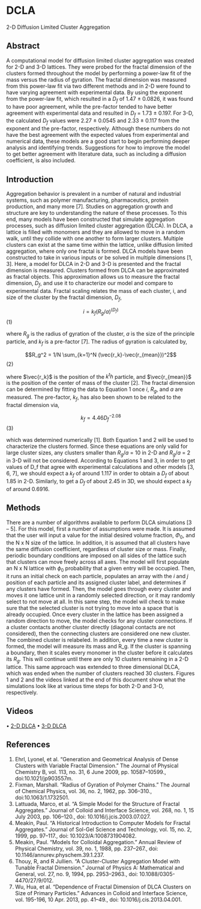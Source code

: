 # DCLA
2-D Diffusion Limited Cluster Aggregation

## Abstract
A computational model for diffusion limited cluster aggregation was created for 2-D and 3-D lattices. They were probed for the fractal dimension of the clusters formed throughout the model by performing a power-law fit of the mass versus the radius of gyration. The fractal dimension was measured from this power-law fit via two different methods and in 2-D were found to have varying agreement with experimental data. By using the exponent from the power-law fit, which resulted in a $D_f$ of 1.47 ± 0.0826, it was found to have poor agreement, while the pre-factor tended to have better agreement with experimental data and resulted in $D_f$  = 1.73 ± 0.197. For 3-D, the calculated $D_f$ values were 2.27 ± 0.0545 and 2.33 ± 0.117 from the exponent and the pre-factor, respectively. Although these numbers do not have the best agreement with the expected values from experimental and numerical data, these models are a good start to begin performing deeper analysis and identifying trends. Suggestions for how to improve the model to get better agreement with literature data, such as including a diffusion coefficient, is also included. 

## Introduction 
Aggregation behavior is prevalent in a number of natural and industrial systems, such as polymer manufacturing, pharmaceutics, protein production, and many more [7]. Studies on aggregation growth and structure are key to understanding the nature of these processes. To this end, many models have been constructed that simulate aggregation processes, such as diffusion limited cluster aggregation (DLCA). In DLCA, a lattice is filled with monomers and they are allowed to move in a random walk, until they collide with one another to form larger clusters. Multiple clusters can exist at the same time within the lattice, unlike diffusion limited aggregation, where only one fractal is formed. DLCA models have been constructed to take in various inputs or be solved in multiple dimensions [1, 3]. Here, a model for DLCA in 2-D and 3-D is presented and the fractal dimension is measured.
Clusters formed from DLCA can be approximated as fractal objects. This approximation allows us to measure the fractal dimension, $D_f$, and use it to characterize our model and compare to experimental data. Fractal scaling relates the mass of each cluster, i, and size of the cluster by the fractal dimension, $D_f$,
 
$$i=k_f (R_g/a)^(D_f)$$ (1)

where $R_g$ is the radius of gyration of the cluster, $a$ is the size of the principle particle, and $k_f$ is a pre-factor [7]. The radius of gyration is calculated by,

$$R_g^2 = 1/N \sum_{k=1}^N (\vec{r_k}-\vec{r_{mean}})^2$$ (2)

where $\vec{r_k}$ is the position of the $k^th$ particle, and $\vec{r_{mean}}$ is the position of the center of mass of the cluster [2]. The fractal dimension can be determined by fitting the data to Equation 1 once $i$, $R_g$, and $a$ are measured. The pre-factor, $k_f$, has also been shown to be related to the fractal dimension via,

$$k_f=4.46 D_f^{-2.08}$$	(3)
	
which was determined numerically [1]. Both Equation 1 and 2 will be used to characterize the clusters formed. Since these equations are only valid for large cluster sizes, any clusters smaller than $R_g/a$ = 10 in 2-D and $R_g/a$ = 2 in 3-D will not be considered.
According to Equations 1 and 3, in order to get values of D_f that agree with experimental calculations and other models [3, 6, 7], we should expect a $k_f$ of around 1.117 in order to obtain a $D_f$ of about 1.85 in 2-D. Similarly, to get a $D_f$ of about 2.45 in 3D, we should expect a $k_f$ of around 0.6916.

## Methods
There are a number of algorithms available to perform DLCA simulations [3 – 5]. For this model, first a number of assumptions were made. It is assumed that the user will input a value for the initial desired volume fraction, $\Phi_0$, and the N x N size of the lattice. In addition, it is assumed that all clusters have the same diffusion coefficient, regardless of cluster size or mass. Finally, periodic boundary conditions are imposed on all sides of the lattice such that clusters can move freely across all axes.
The model will first populate an N x N lattice with $ϕ_0$ probability that a given entry will be occupied. Then, it runs an initial check on each particle, populates an array with the $i$ and $j$ position of each particle and its assigned cluster label, and determines if any clusters have formed. Then, the model goes through every cluster and moves it one lattice unit in a randomly selected direction, or it may randomly select to not move at all. In this same step, the model will check to make sure that the selected cluster is not trying to move into a space that is already occupied. Once every cluster in the lattice has been assigned a random direction to move, the model checks for any cluster connections. If a cluster contacts another cluster directly (diagonal contacts are not considered), then the connecting clusters are considered one new cluster. The combined cluster is relabeled. In addition, every time a new cluster is formed, the model will measure its mass and R_g. If the cluster is spanning a boundary, then it scales every monomer in the cluster before it calculates its $R_g$.  This will continue until there are only 10 clusters remaining in a 2-D lattice.
This same approach was extended to three dimensional DLCA, which was ended when the number of clusters reached 30 clusters.  Figures 1 and 2 and the videos linked at the end of this document show what the simulations look like at various time steps for both 2-D and 3-D, respectively.

## Videos
•	[2-D DLCA](https://youtu.be/ZNiu7PEWYJ8)
•	[3-D DLCA](https://youtu.be/kUnzjyvJjbs)



## References
1.	Ehrl, Lyonel, et al. “Generation and Geometrical Analysis of Dense Clusters with Variable Fractal Dimension.” The Journal of Physical Chemistry B, vol. 113, no. 31, 6 June 2009, pp. 10587–10599., doi:10.1021/jp903557m.
2.	Fixman, Marshall. “Radius of Gyration of Polymer Chains.” The Journal of Chemical Physics, vol. 36, no. 2, 1962, pp. 306–310., doi:10.1063/1.1732501.
3.	Lattuada, Marco, et al. “A Simple Model for the Structure of Fractal Aggregates.” Journal of Colloid and Interface Science, vol. 268, no. 1, 15 July 2003, pp. 106–120., doi: 10.1016/j.jcis.2003.07.027.
4.	Meakin, Paul. “A Historical Introduction to Computer Models for Fractal Aggregates.” Journal of Sol-Gel Science and Technology, vol. 15, no. 2, 1999, pp. 97–117., doi: 10.1023/A:1008731904082.
5.	Meakin, Paul. “Models for Colloidal Aggregation.” Annual Review of Physical Chemistry, vol. 39, no. 1, 1988, pp. 237–267., doi: 10.1146/annurev.physchem.39.1.237.
6.	Thouy, R, and R Jullien. “A Cluster-Cluster Aggregation Model with Tunable Fractal Dimension.” Journal of Physics A: Mathematical and General, vol. 27, no. 9, 1994, pp. 2953–2963., doi: 10.1088/0305-4470/27/9/012.
7.	Wu, Hua, et al. “Dependence of Fractal Dimension of DLCA Clusters on Size of Primary Particles.” Advances in Colloid and Interface Science, vol. 195-196, 10 Apr. 2013, pp. 41–49., doi: 10.1016/j.cis.2013.04.001.



